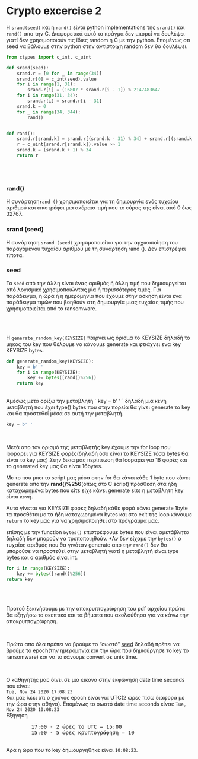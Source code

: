 # Crypto excercise 2


Η `srand(seed)` και η `rand()` είναι python implementations της `srand()` και `rand()` απο την C.
Διαφορετικά αυτό το πράγμα δεν μπορεί να δουλέψει γιατί δεν χρησιμοποιούν τις ίδιες random η C με την python. Επομένως οτι seed να βάλουμε στην python στην αντίστοιχη random δεν θα δουλέψει.


```python
from ctypes import c_int, c_uint

def srand(seed):
    srand.r = [0 for _ in range(34)]
    srand.r[0] = c_int(seed).value
    for i in range(1, 31):
        srand.r[i] = (16807 * srand.r[i - 1]) % 2147483647
    for i in range(31, 34):
        srand.r[i] = srand.r[i - 31]
    srand.k = 0
    for _ in range(34, 344):
        rand()


def rand():
    srand.r[srand.k] = srand.r[(srand.k - 31) % 34] + srand.r[(srand.k - 3) % 34]
    r = c_uint(srand.r[srand.k]).value >> 1
    srand.k = (srand.k + 1) % 34
    return r
```

<br><br>
### rand()

Η συνάρτηση`rand ()` χρησιμοποιείται για τη δημιουργία ενός τυχαίου αριθμού και επιστρέφει μια ακέραια τιμή που το εύρος της είναι από 0 έως 32767.

### srand (seed)

Η συνάρτηση `srand (seed)` χρησιμοποιείται για την αρχικοποίηση του παραγόμενου τυχαίου αριθμού με τη συνάρτηση rand (). Δεν επιστρέφει τίποτα.

### seed

Το `seed` από την άλλη είναι ένας αριθμός ή άλλη τιμή που δημιουργείται από λογισμικό χρησιμοποιώντας μία ή περισσότερες τιμές. Για παράδειγμα, η ώρα ή η ημερομηνία που έχουμε στην άσκηση είναι ένα παράδειγμα τιμών που βοηθούν στη δημιουργία μιας τυχαίας τιμής που χρησιμοποιείται από το ransomware.


<br>
<br>

Η `generate_random_key(KEYSIZE)` παιρνει ως όρισμα το KEYSIZE δηλαδή το μήκος του key που θέλουμε να κάνουμε generate και φτιάχνει ενα key KEYSIZE bytes. 

```python
def generate_random_key(KEYSIZE): 
	key = b' '
	for i in range(KEYSIZE):
 		key += bytes([rand()%256])
	return key
```


<br>
Αμέσως μετά ορίζω την μεταβλητή  ` key = b' ' ` δηλαδή μια κενή μεταβλητή που έχει type() bytes που στην πορεία θα γίνει generate το key και θα προστεθεί μέσα σε αυτή την μεταβλητή.

```python
key = b' '
```


<br>

Μετά απο τον ορισμό της μεταβλητής key έχουμε την for loop που loopαρει για KEYSIZE φορές(δηλαδή όσο είναι το KEYSIZE τόσα bytes θα είναι το key μας) Στην δικια μας περίπτωση  θα loopαρει για 16 φορές και το generated key μας θα είναι 16bytes.

Με το που μπει το script μας μέσα στην for θα κάνει κάθε 1 byte που κάνει generate απο την <b>rand()%256</b>(όπως στο C script) πρόσθεση στα ήδη καταχωρημένα bytes που είτε είχε κάνει generate είτε η μεταβλητη key είναι κενή.

Αυτό γίνεται για KEYSIZE φορές δηλαδή κάθε φορά κάνει generate 1byte τα προσθέτει με τα ήδη καταχωρημένα bytes και στο exit της loop κάνουμε `return` το key μας για να χρησιμοποιηθεί στο πρόγραμμα μας.


επίσης με την function `bytes()` επιστρέφουμε bytes που είναι αμετάβλητα δηλαδή δεν μπορούν να τροποποιηθούν. *Αν δεν είχαμε την `bytes()` ο τυχαίος αριθμός που θα γινόταν generate απο την `rand()` δεν θα μπορούσε να προστεθεί στην μεταβλητή γιατί η μεταβλητή είναι type bytes και ο αριθμός είναι int.



```python
for i in range(KEYSIZE):
	key += bytes([rand()%256])
return key
```


<br>
<br>

Προτού ξεκινήσουμε με την αποκρυπτογράφηση του pdf αρχείου πρώτα θα εξηγήσω το σκεπτικό και τα βήματα που ακολούθησα για να κάνω την αποκρυπτογράφηση.

<br>

Πρώτα απο όλα πρέπει να βρούμε το “σωστό” [seed](https://github.com/p19tzam/crypto-2/blob/main/README.md#seed) δηλαδή πρέπει να βρούμε το epoch(την ημερομηνία και την ώρα που δημιούργησε το key το ransomware) και να το κάνουμε convert σε unix time.

<br>

Ο καθηγητής μας δίνει σε μια εικονα στην εκφώνηση date time seconds που είναι: <br>
`Tue, Nov 24 2020 17:08:23` <br>
Και μας λέει ότι ο χρόνος epoch είναι για UTC(2 ώρες πίσω διαφορά με την ώρα στην αθήνα).
Επομένως το σωστό date time seconds είναι: `Tue, Nov 24 2020 10:08:23` <br>
Εξήγηση
<pre>
        17:00 - 2 ώρες το UTC = 15:00
        15:00 - 5 ώρες κρυπτογράφηση = 10
 </pre>
Αρα η ώρα που το key δημιουργήθηκε είναι `10:08:23`.


